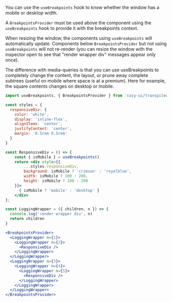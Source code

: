 You can use the `useBreakpoints` hook to know whether
the window has a mobile or desktop width.

A `BreakpointsProvider` must be used above the component using the
`useBreakpoints` hook to provide it with the breakpoints context.

When resizing the window, the components using `useBreakpoints` will
automatically update. Components below `BreakpointsProvider` but not
using `useBreakpoints` will not re-render (you can resize the window
with the inspector open to see that "render wrapper div" messages appear
only once).

The difference with media-queries is that you can use useBreakpoints to
completely change the content, the layout, or prune away complete
subtrees (useful on mobile where space is at a premium). Here for
example, the square contents changes on desktop or mobile.

```jsx
import useBreakpoints, { BreakpointsProvider } from 'cozy-ui/transpiled/react/hooks/useBreakpoints'

const styles = {
  responsiveDiv: {
    color: 'white',
    display: 'inline-flex',
    alignItems: 'center',
    justifyContent: 'center',
    margin: '0.5rem 0.5rem'
  }
}

const ResponsiveDiv = () => {
    const { isMobile } = useBreakpoints()
    return <div style={{
        ...styles.responsiveDiv,
        background: isMobile ? 'crimson' : 'royalblue',
        width: isMobile ? 100 : 200,
        height: isMobile ? 100 : 200
    }}>
      { isMobile ? 'mobile' : 'desktop' }
    </div>
};

const LoggingWrapper = ({ children, n }) => {
  console.log('render wrapper div', n)
  return children
}

<BreakpointsProvider>
  <LoggingWrapper n={1}>
    <LoggingWrapper n={2}>
      <ResponsiveDiv />
    </LoggingWrapper>
  </LoggingWrapper>
  <LoggingWrapper n={3}>
    <LoggingWrapper n={4}>
      <LoggingWrapper n={5}>
        <ResponsiveDiv />
      </LoggingWrapper>
    </LoggingWrapper>
  </LoggingWrapper>
</BreakpointsProvider>
```
